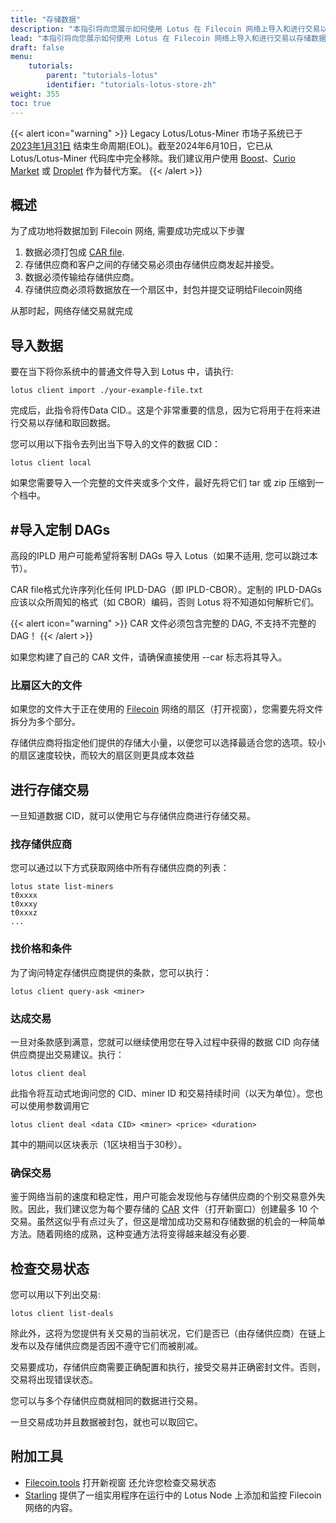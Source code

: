 ```yaml
---
title: "存储数据"
description: "本指引将向您展示如何使用 Lotus 在 Filecoin 网络上导入和进行交易以存储数据"
lead: "本指引将向您展示如何使用 Lotus 在 Filecoin 网络上导入和进行交易以存储数据"
draft: false 
menu:
    tutorials:
        parent: "tutorials-lotus"
        identifier: "tutorials-lotus-store-zh"
weight: 355
toc: true
---
```


{{< alert icon="warning" >}}
Legacy Lotus/Lotus-Miner 市场子系统已于 [2023年1月31日](https://github.com/filecoin-project/lotus/releases/tag/v1.18.0) 结束生命周期(EOL)。截至2024年6月10日，它已从 Lotus/Lotus-Miner 代码库中完全移除。我们建议用户使用 [Boost](https://github.com/filecoin-project/boost)、[Curio Market](https://docs.curiostorage.org/curio-market) 或 [Droplet](https://droplet.venus-fil.io/intro/) 作为替代方案。
{{< /alert >}}

## 概述

为了成功地将数据加到 Filecoin 网络, 需要成功完成以下步骤

1. 数据必须打包成 [CAR file](https://github.com/ipld/specs/blob/master/block-layer/content-addressable-archives.md).
1. 存储供应商和客户之间的存储交易必须由存储供应商发起并接受。
1. 数据必须传输给存储供应商。
1. 存储供应商必须将数据放在一个扇区中，封包并提交证明给Filecoin网络

从那时起，网络存储交易就完成

## 导入数据

要在当下将你系统中的普通文件导入到 Lotus 中，请执行:

```shell
lotus client import ./your-example-file.txt
```

完成后，此指令将传Data CID.。这是个非常重要的信息，因为它将用于在将来进行交易以存储和取回数据。

您可以用以下指令去列出当下导入的文件的数据 CID：

```shell
lotus client local
```

如果您需要导入一个完整的文件夹或多个文件，最好先将它们 tar 或 zip 压缩到一个档中。

## #导入定制 DAGs

高段的IPLD 用户可能希望将客制 DAGs 导入 Lotus（如果不适用, 您可以跳过本节）。

CAR file格式允许序列化任何 IPLD-DAG（即 IPLD-CBOR）。定制的 IPLD-DAGs 应该以众所周知的格式（如 CBOR）编码，否则 Lotus 将不知道如何解析它们。

{{< alert icon="warning" >}}
CAR 文件必须包含完整的 DAG, 不支持不完整的 DAG！
{{< /alert >}}

如果您构建了自己的 CAR 文件，请确保直接使用 --car 标志将其导入。

### 比扇区大的文件 

如果您的文件大于正在使用的 [Filecoin](https://status.filecoin.io) 网络的扇区（打开视窗），您需要先将文件拆分为多个部分。

存储供应商将指定他们提供的存储大小量，以便您可以选择最适合您的选项。较小的扇区速度较快，而较大的扇区则更具成本效益

## 进行存储交易

一旦知道数据 CID，就可以使用它与存储供应商进行存储交易。

### 找存储供应商

您可以通过以下方式获取网络中所有存储供应商的列表：

```shell
lotus state list-miners
t0xxxx
t0xxxy
t0xxxz
...
```

### 找价格和条件

为了询问特定存储供应商提供的条款，您可以执行：

```shell
lotus client query-ask <miner>
```

### 达成交易

一旦对条款感到满意，您就可以继续使用您在导入过程中获得的数据 CID 向存储供应商提出交易建议。执行：


```shell
lotus client deal
```

此指令将互动式地询问您的 CID、miner ID 和交易持续时间（以天为单位）。您也可以使用参数调用它

```shell
lotus client deal <data CID> <miner> <price> <duration>
```

其中的期间以区块表示（1区块相当于30秒）。

### 确保交易

鉴于网络当前的速度和稳定性，用户可能会发现他与存储供应商的个别交易意外失败。因此，我们建议您为每个要存储的 [CAR](https://github.com/ipld/specs/blob/master/block-layer/content-addressable-archives.md) 文件（打开新窗口）创建最多 10 个交易。虽然这似乎有点过头了，但这是增加成功交易和存储数据的机会的一种简单方法。随着网络的成熟，这种变通方法将变得越来越没有必要.

## 检查交易状态

您可以用以下列出交易:

```shell
lotus client list-deals
```

除此外，这将为您提供有关交易的当前状况，它们是否已（由存储供应商）在链上发布以及存储供应商是否因不遵守它们而被削减。

交易要成功，存储供应商需要正确配置和执行，接受交易并正确密封文件。否则，交易将出现错误状态。

您可以与多个存储供应商就相同的数据进行交易。

一旦交易成功并且数据被封包，就也可以取回它。

## 附加工具

- [Filecoin.tools](https://filecoin.tools/) 打开新视窗 还允许您检查交易状态
- [Starling](https://github.com/filecoin-project/starling) 提供了一组实用程序在运行中的 Lotus Node 上添加和监控 Filecoin 网络的内容。

